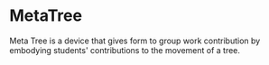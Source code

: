 # MetaTree
Meta Tree is a device that gives form to group work contribution by embodying students' contributions to the movement of a tree.
